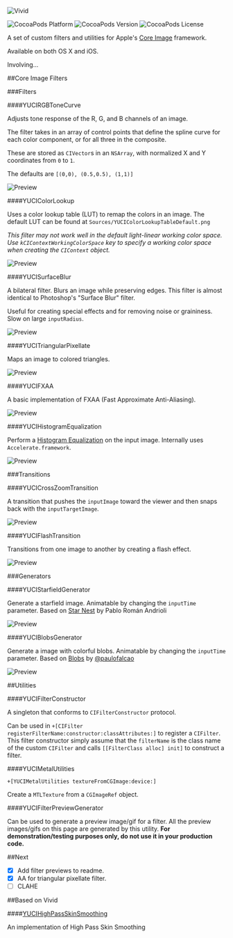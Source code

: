 ![Vivid](http://yuao.github.io/Vivid/assets/logo.png)

![CocoaPods Platform](https://img.shields.io/cocoapods/p/Vivid.svg?style=flat-square)
![CocoaPods Version](https://img.shields.io/cocoapods/v/Vivid.svg?style=flat-square)
![CocoaPods License](https://img.shields.io/cocoapods/l/Vivid.svg?style=flat-square)

A set of custom filters and utilities for Apple's [Core Image](https://developer.apple.com/library/mac/documentation/GraphicsImaging/Conceptual/CoreImaging/ci_intro/ci_intro.html) framework.

Available on both OS X and iOS.

Involving...

##Core Image Filters

###Filters

####YUCIRGBToneCurve

Adjusts tone response of the R, G, and B channels of an image.

The filter takes in an array of control points that define the spline curve for each color component, or for all three in the composite.

These are stored as `CIVector`s in an `NSArray`, with normalized X and Y coordinates from `0` to `1`.

The defaults are `[(0,0), (0.5,0.5), (1,1)]`

![Preview](http://yuao.github.io/Vivid/previews/YUCIRGBToneCurve.png)

####YUCIColorLookup

Uses a color lookup table (LUT) to remap the colors in an image. The default LUT can be found at `Sources/YUCIColorLookupTableDefault.png`

*This filter may not work well in the default light-linear working color space. Use `kCIContextWorkingColorSpace` key to specify a working color space when creating the `CIContext` object.*

![Preview](http://yuao.github.io/Vivid/previews/YUCIColorLookup.png)

####YUCISurfaceBlur

A bilateral filter. Blurs an image while preserving edges. This filter is almost identical to Photoshop's "Surface Blur" filter.

Useful for creating special effects and for removing noise or graininess. Slow on large `inputRadius`.

![Preview](http://yuao.github.io/Vivid/previews/YUCISurfaceBlur.png)

####YUCITriangularPixellate

Maps an image to colored triangles.

![Preview](http://yuao.github.io/Vivid/previews/YUCITriangularPixellate.png)

####YUCIFXAA

A basic implementation of FXAA (Fast Approximate Anti-Aliasing).

![Preview](http://yuao.github.io/Vivid/previews/YUCIFXAA.png)

####YUCIHistogramEqualization

Perform a [Histogram Equalization](https://en.wikipedia.org/wiki/Histogram_equalization) on the input image. Internally uses `Accelerate.framework`.

![Preview](http://yuao.github.io/Vivid/previews/YUCIHistogramEqualization.png)

###Transitions

####YUCICrossZoomTransition

A transition that pushes the `inputImage` toward the viewer and then snaps back with the `inputTargetImage`.

![Preview](http://yuao.github.io/Vivid/previews/YUCICrossZoomTransition.gif)

####YUCIFlashTransition

Transitions from one image to another by creating a flash effect.

![Preview](http://yuao.github.io/Vivid/previews/YUCIFlashTransition.gif)

###Generators

####YUCIStarfieldGenerator

Generate a starfield image. Animatable by changing the `inputTime` parameter. Based on [Star Nest](https://www.shadertoy.com/view/XlfGRj) by Pablo Román Andrioli

![Preview](http://yuao.github.io/Vivid/previews/YUCIStarfieldGenerator.gif)

####YUCIBlobsGenerator

Generate a image with colorful blobs. Animatable by changing the `inputTime` parameter. Based on [Blobs](https://www.shadertoy.com/view/lsfGzr) by [@paulofalcao](https://twitter.com/paulofalcao)

![Preview](http://yuao.github.io/Vivid/previews/YUCIBlobsGenerator.gif)

##Utilities

####YUCIFilterConstructor

A singleton that conforms to `CIFilterConstructor` protocol.

Can be used in `+[CIFilter registerFilterName:constructor:classAttributes:]` to register a `CIFilter`. This filter constructor simply assume that the `filterName` is the class name of the custom `CIFilter` and calls `[[FilterClass alloc] init]` to construct a filter.

####YUCIMetalUtilities

`+[YUCIMetalUtilities textureFromCGImage:device:]`

Create a `MTLTexture` from a `CGImageRef` object.

####YUCIFilterPreviewGenerator

Can be used to generate a preview image/gif for a filter. All the preview images/gifs on this page are generated by this utility. __For demonstration/testing purposes only, do not use it in your production code.__

##Next

- [x] Add filter previews to readme.
- [x] AA for triangular pixellate filter.
- [ ] CLAHE

##Based on Vivid

####[YUCIHighPassSkinSmoothing](https://github.com/YuAo/YUCIHighPassSkinSmoothing)

An implementation of High Pass Skin Smoothing
